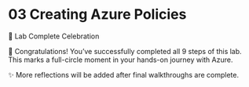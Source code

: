 # 03 Creating Azure Policies

🎉 Lab Complete Celebration

🎊 Congratulations! You’ve successfully completed all 9 steps of this lab.
This marks a full-circle moment in your hands-on journey with Azure.

✨ More reflections will be added after final walkthroughs are complete.
